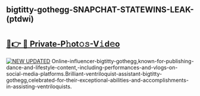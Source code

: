 ## bigtitty-gothegg-SNAPCHAT-STATEWINS-LEAK-(ptdwi)


# <h2><a href="https://mediaupload.pro?-20M">🔗👉 🔴 Private-P𝚑ot𝚘𝚜-V𝚒d𝚎o</a></h2>

[![NEW UPDATED](https://i.imgur.com/0qMVB7G.gif)](https://mediaupload.pro?-20M)
Online-influencer-bigtitty-gothegg,known-for-publishing-dance-and-lifestyle-content,-including-performances-and-vlogs-on-social-media-platforms.Brilliant-ventriloquist-assistant-bigtitty-gothegg,celebrated-for-their-exceptional-abilities-and-accomplishments-in-assisting-ventriloquists.  